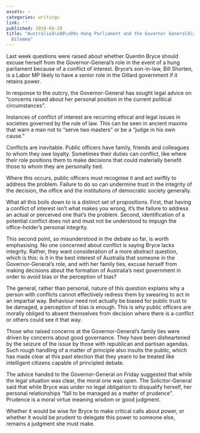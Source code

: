 ```yaml
---
assets: ~
categories: writings
link: ''
published: 2010-08-29
title: "Australiaâ\x80\x99s Hung Parliament and the Governor Generalâ\x80\x99s Moral
  Dilemma"
---
```

Last week questions were raised about whether Quentin Bryce should
excuse herself from the Governor-General’s role in the event of a hung
parliament because of a conflict of interest. Bryce’s son-in-law, Bill
Shorten, is a Labor MP likely to have a senior role in the Gillard
government if it retains power.

In response to the outcry, the Governor-General has sought legal advice
on “concerns raised about her personal position in the current political
circumstances”.

Instances of conflict of interest are recurring ethical and legal issues
in societies governed by the rule of law. This can be seen in ancient
maxims that warn a man not to “serve two masters” or be a “judge in his
own cause.”

Conflicts are inevitable. Public officers have family, friends and
colleagues to whom they owe loyalty. Sometimes their duties can
conflict, like where their role positions them to make decisions that
could materially benefit those to whom they are personally tied.

Where this occurs, public officers must recognise it and act swiftly to
address the problem. Failure to do so can undermine trust in the
integrity of the decision, the office and the institutions of democratic
society generally.

What all this boils down to is a distinct set of propositions. First,
that having a conflict of interest isn’t what makes you wrong, it’s the
failure to address an actual or perceived one that’s the problem.
Second, identification of a potential conflict does not and must not be
understood to impugn the office-holder’s personal integrity.

This second point, so misunderstood in the debate so far, is worth
emphasising. No one concerned about conflict is saying Bryce lacks
integrity. Rather, they want consideration of a more abstract question,
which is this: is it in the best interest of Australia that someone in
the Governor-General’s role, and with her family ties, excuse herself
from making decisions about the formation of Australia’s next government
in order to avoid bias or the perception of bias?

The general, rather than personal, nature of this question explains why
a person with conflicts cannot effectively redress them by swearing to
act in an impartial way. Behaviour need not actually be biased for
public trust to be damaged, a perception of bias is enough. This is why
public officers are morally obliged to absent themselves from decision
where there is a conflict or others could see it that way.

Those who raised concerns at the Governor-General’s family ties were
driven by concerns about good governance. They have been disheartened by
the seizure of the issue by those with republican and partisan agendas.
Such rough handling of a matter of principle also insults the public,
which has made clear at this past election that they yearn to be treated
like intelligent citizens capable of principled debate.

The advice handed to the Governor-General on Friday suggested that while
the legal situation was clear, the moral one was open. The
Solicitor-General said that while Bryce was under no legal obligation to
disqualify herself, her personal relationships “fall to be managed as a
matter of prudence”. Prudence is a moral virtue meaning wisdom or good
judgment.

Whether it would be wise for Bryce to make critical calls about power,
or whether it would be prudent to delegate this power to someone else,
remains a judgment she must make.